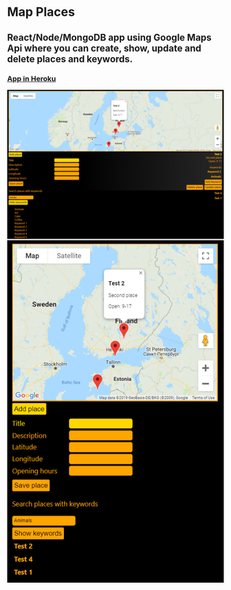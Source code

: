 # Map Places

## React/Node/MongoDB app using Google Maps Api where you can create, show, update and delete places and keywords.

### [App in Heroku](https://map-places-react.herokuapp.com/)

![layout-normal](https://github.com/villeverkkonen/map_places_react/blob/master/documentation/images/layout-normal.png)
<br />
![layout-mobile](https://github.com/villeverkkonen/map_places_react/blob/master/documentation/images/layout-mobile.png)